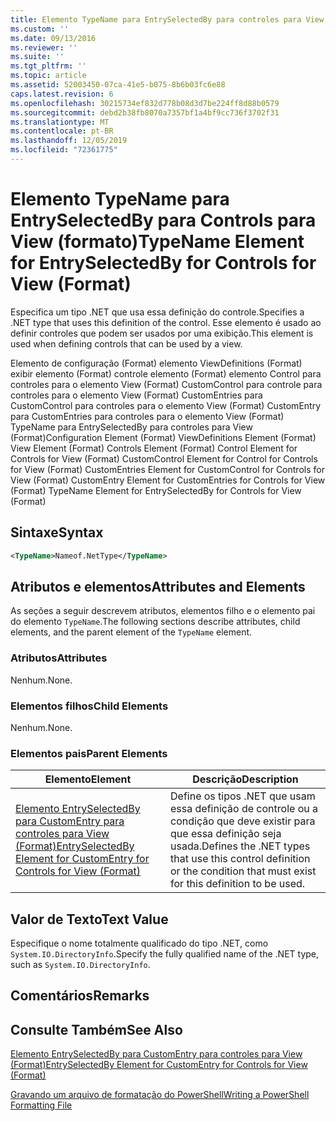 ```yaml
---
title: Elemento TypeName para EntrySelectedBy para controles para View (Format) | Microsoft Docs
ms.custom: ''
ms.date: 09/13/2016
ms.reviewer: ''
ms.suite: ''
ms.tgt_pltfrm: ''
ms.topic: article
ms.assetid: 52003450-07ca-41e5-b075-8b6b03fc6e88
caps.latest.revision: 6
ms.openlocfilehash: 30215734ef832d778b08d3d7be224ff8d88b0579
ms.sourcegitcommit: debd2b38fb8070a7357bf1a4bf9cc736f3702f31
ms.translationtype: MT
ms.contentlocale: pt-BR
ms.lasthandoff: 12/05/2019
ms.locfileid: "72361775"
---
```

# <a name="typename-element-for-entryselectedby-for-controls-for-view-format"></a><span data-ttu-id="fff60-102">Elemento TypeName para EntrySelectedBy para Controls para View (formato)</span><span class="sxs-lookup"><span data-stu-id="fff60-102">TypeName Element for EntrySelectedBy for Controls for View (Format)</span></span>

<span data-ttu-id="fff60-103">Especifica um tipo .NET que usa essa definição do controle.</span><span class="sxs-lookup"><span data-stu-id="fff60-103">Specifies a .NET type that uses this definition of the control.</span></span> <span data-ttu-id="fff60-104">Esse elemento é usado ao definir controles que podem ser usados por uma exibição.</span><span class="sxs-lookup"><span data-stu-id="fff60-104">This element is used when defining controls that can be used by a view.</span></span>

<span data-ttu-id="fff60-105">Elemento de configuração (Format) elemento ViewDefinitions (Format) exibir elemento (Format) controle elemento (Format) elemento Control para controles para o elemento View (Format) CustomControl para controle para controles para o elemento View (Format) CustomEntries para CustomControl para controles para o elemento View (Format) CustomEntry para CustomEntries para controles para o elemento View (Format) TypeName para EntrySelectedBy para controles para View (Format)</span><span class="sxs-lookup"><span data-stu-id="fff60-105">Configuration Element (Format) ViewDefinitions Element (Format) View Element (Format) Controls Element (Format) Control Element for Controls for View (Format) CustomControl Element for Control for Controls for View (Format) CustomEntries Element for CustomControl for Controls for View (Format) CustomEntry Element for CustomEntries for Controls for View (Format) TypeName Element for EntrySelectedBy for Controls for View (Format)</span></span>

## <a name="syntax"></a><span data-ttu-id="fff60-106">Sintaxe</span><span class="sxs-lookup"><span data-stu-id="fff60-106">Syntax</span></span>

```xml
<TypeName>Nameof.NetType</TypeName>

```

## <a name="attributes-and-elements"></a><span data-ttu-id="fff60-107">Atributos e elementos</span><span class="sxs-lookup"><span data-stu-id="fff60-107">Attributes and Elements</span></span>

<span data-ttu-id="fff60-108">As seções a seguir descrevem atributos, elementos filho e o elemento pai do elemento `TypeName`.</span><span class="sxs-lookup"><span data-stu-id="fff60-108">The following sections describe attributes, child elements, and the parent element of the `TypeName` element.</span></span>

### <a name="attributes"></a><span data-ttu-id="fff60-109">Atributos</span><span class="sxs-lookup"><span data-stu-id="fff60-109">Attributes</span></span>

<span data-ttu-id="fff60-110">Nenhum.</span><span class="sxs-lookup"><span data-stu-id="fff60-110">None.</span></span>

### <a name="child-elements"></a><span data-ttu-id="fff60-111">Elementos filhos</span><span class="sxs-lookup"><span data-stu-id="fff60-111">Child Elements</span></span>

<span data-ttu-id="fff60-112">Nenhum.</span><span class="sxs-lookup"><span data-stu-id="fff60-112">None.</span></span>

### <a name="parent-elements"></a><span data-ttu-id="fff60-113">Elementos pais</span><span class="sxs-lookup"><span data-stu-id="fff60-113">Parent Elements</span></span>

|<span data-ttu-id="fff60-114">Elemento</span><span class="sxs-lookup"><span data-stu-id="fff60-114">Element</span></span>|<span data-ttu-id="fff60-115">Descrição</span><span class="sxs-lookup"><span data-stu-id="fff60-115">Description</span></span>|
|-------------|-----------------|
|[<span data-ttu-id="fff60-116">Elemento EntrySelectedBy para CustomEntry para controles para View (Format)</span><span class="sxs-lookup"><span data-stu-id="fff60-116">EntrySelectedBy Element for CustomEntry for Controls for View (Format)</span></span>](./entryselectedby-element-for-customentry-for-controls-for-view-format.md)|<span data-ttu-id="fff60-117">Define os tipos .NET que usam essa definição de controle ou a condição que deve existir para que essa definição seja usada.</span><span class="sxs-lookup"><span data-stu-id="fff60-117">Defines the .NET types that use this control definition or the condition that must exist for this definition to be used.</span></span>|

## <a name="text-value"></a><span data-ttu-id="fff60-118">Valor de Texto</span><span class="sxs-lookup"><span data-stu-id="fff60-118">Text Value</span></span>

<span data-ttu-id="fff60-119">Especifique o nome totalmente qualificado do tipo .NET, como `System.IO.DirectoryInfo`.</span><span class="sxs-lookup"><span data-stu-id="fff60-119">Specify the fully qualified name of the .NET type, such as `System.IO.DirectoryInfo`.</span></span>

## <a name="remarks"></a><span data-ttu-id="fff60-120">Comentários</span><span class="sxs-lookup"><span data-stu-id="fff60-120">Remarks</span></span>

## <a name="see-also"></a><span data-ttu-id="fff60-121">Consulte Também</span><span class="sxs-lookup"><span data-stu-id="fff60-121">See Also</span></span>

[<span data-ttu-id="fff60-122">Elemento EntrySelectedBy para CustomEntry para controles para View (Format)</span><span class="sxs-lookup"><span data-stu-id="fff60-122">EntrySelectedBy Element for CustomEntry for Controls for View (Format)</span></span>](./entryselectedby-element-for-customentry-for-controls-for-view-format.md)

[<span data-ttu-id="fff60-123">Gravando um arquivo de formatação do PowerShell</span><span class="sxs-lookup"><span data-stu-id="fff60-123">Writing a PowerShell Formatting File</span></span>](./writing-a-powershell-formatting-file.md)
